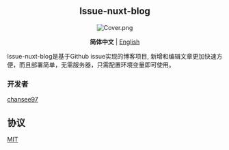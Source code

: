 

<div align="center">

## Issue-nuxt-blog

![Cover.png](https://s2.loli.net/2023/12/08/OINcU36A9tCyFYW.png)
</div>

<div align='center'>

  <b>简体中文</b> | [English](https://github.com/chansee97/issue-nuxt-blog/blob/main/README_en.md)
</div>


Issue-nuxt-blog是基于Github issue实现的博客项目, 新增和编辑文章更加快速方便，而且部署简单，无需服务器，只需配置环境变量即可使用。

### 开发者
[chansee97](https://github.com/chansee97)
## 协议
[MIT](LICENSE)
